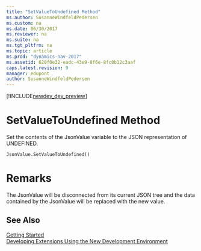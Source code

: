 ```yaml
---
title: "SetValueToUndefined Method"
ms.author: SusanneWindfeldPedersen
ms.custom: na
ms.date: 06/30/2017
ms.reviewer: na
ms.suite: na
ms.tgt_pltfrm: na
ms.topic: article
ms.prod: "dynamics-nav-2017"
ms.assetid: 620f0e32-eadc-43e9-8f6e-8fc0b12c3aaf
caps.latest.revision: 9
manager: edupont
author: SusanneWindfeldPedersen
---
```


[!INCLUDE[newdev_dev_preview](../includes/newdev_dev_preview.md)]

# SetValueToUndefined Method

Set the contents of the JsonValue variable to the JSON representation of UNDEFINED.

```
JsonValue.SetValueToUndefined()
```

# Remarks
The JsonValue will be disconnected from its current JSON tree and the data contained by the JsonValue will be replaced with the new value.

## See Also
[Getting Started](../devenv-get-started.md)  
[Developing Extensions Using the New Development Environment](../devenv-dev-overview.md)
